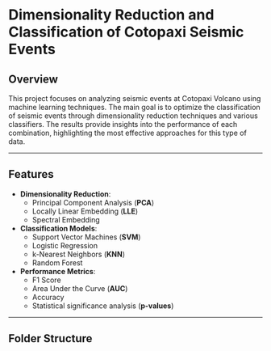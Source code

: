 # **Dimensionality Reduction and Classification of Cotopaxi Seismic Events**

## **Overview**
This project focuses on analyzing seismic events at Cotopaxi Volcano using machine learning techniques. The main goal is to optimize the classification of seismic events through dimensionality reduction techniques and various classifiers. The results provide insights into the performance of each combination, highlighting the most effective approaches for this type of data.

---

## **Features**
- **Dimensionality Reduction**: 
  - Principal Component Analysis (**PCA**)
  - Locally Linear Embedding (**LLE**)
  - Spectral Embedding
- **Classification Models**:
  - Support Vector Machines (**SVM**)
  - Logistic Regression
  - k-Nearest Neighbors (**KNN**)
  - Random Forest
- **Performance Metrics**:
  - F1 Score
  - Area Under the Curve (**AUC**)
  - Accuracy
  - Statistical significance analysis (**p-values**)

---

## **Folder Structure**
